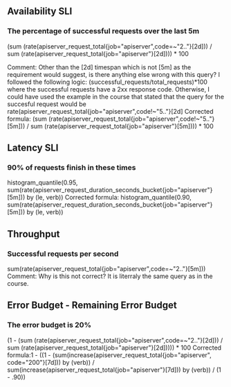 ## Availability SLI
### The percentage of successful requests over the last 5m
(sum (rate(apiserver_request_total{job="apiserver",code=~"2.."}[2d])) / sum (rate(apiserver_request_total{job="apiserver"}[2d]))) * 100

Comment: Other than the [2d] timespan which is not [5m] as the requirement would suggest, is there anything else wrong with this query?
I followed the following logic: (successful_requests/total_requests)*100 where the successful requests have a 2xx response code.
Otherwise, I could have used the example in the course that stated that the query for the succesful request would be rate(apiserver_request_total{job="apiserver",code!~"5.."}[2d]
Corrected formula: (sum (rate(apiserver_request_total{job="apiserver",code!~"5.."}[5m])) / sum (rate(apiserver_request_total{job="apiserver"}[5m]))) * 100

## Latency SLI
### 90% of requests finish in these times
histogram_quantile(0.95, sum(rate(apiserver_request_duration_seconds_bucket{job="apiserver"}[5m])) by (le, verb))
Corrected formula: histogram_quantile(0.90, sum(rate(apiserver_request_duration_seconds_bucket{job="apiserver"}[5m])) by (le, verb))

## Throughput
### Successful requests per second
sum(rate(apiserver_request_total{job="apiserver",code=~"2.."}[5m]))
Comment: Why is this not correct? It is literraly the same query as in the course.

## Error Budget - Remaining Error Budget
### The error budget is 20%
(1 - (sum (rate(apiserver_request_total{job="apiserver",code=~"2.."}[2d])) / sum (rate(apiserver_request_total{job="apiserver"}[2d])))) * 100
Corrected formula:1 - ((1 - (sum(increase(apiserver_request_total{job="apiserver", code="200"}[7d])) by (verb)) / sum(increase(apiserver_request_total{job="apiserver"}[7d])) by (verb)) / (1 - .90))
